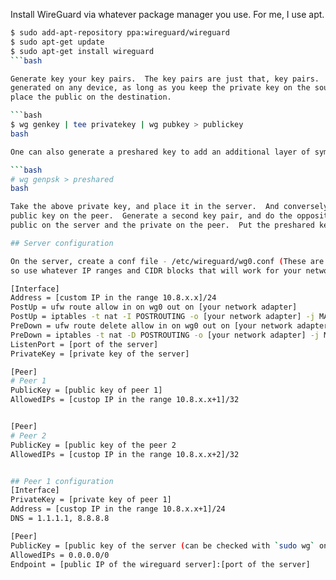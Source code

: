 Install WireGuard via whatever package manager you use.  For me, I use apt.

```bash
$ sudo add-apt-repository ppa:wireguard/wireguard
$ sudo apt-get update
$ sudo apt-get install wireguard
```bash

Generate key your key pairs.  The key pairs are just that, key pairs.  They can be
generated on any device, as long as you keep the private key on the source and 
place the public on the destination.  

```bash
$ wg genkey | tee privatekey | wg pubkey > publickey
bash

One can also generate a preshared key to add an additional layer of symmetric-key cryptography to be mixed into the already existing public-key cryptography, for post-quantum resistance.

```bash
# wg genpsk > preshared
bash

Take the above private key, and place it in the server.  And conversely, put the 
public key on the peer.  Generate a second key pair, and do the opposite, put the
public on the server and the private on the peer.  Put the preshared key in the client config if you choose to use it.

## Server configuration

On the server, create a conf file - /etc/wireguard/wg0.conf (These are examples,
so use whatever IP ranges and CIDR blocks that will work for your network.)

[Interface]
Address = [custom IP in the range 10.8.x.x]/24
PostUp = ufw route allow in on wg0 out on [your network adapter]
PostUp = iptables -t nat -I POSTROUTING -o [your network adapter] -j MASQUERADE
PreDown = ufw route delete allow in on wg0 out on [your network adapter]
PreDown = iptables -t nat -D POSTROUTING -o [your network adapter] -j MASQUERADE
ListenPort = [port of the server]
PrivateKey = [private key of the server]

[Peer]
# Peer 1
PublicKey = [public key of peer 1]
AllowedIPs = [custop IP in the range 10.8.x.x+1]/32


[Peer]
# Peer 2
PublicKey = [public key of the peer 2
AllowedIPs = [custop IP in the range 10.8.x.x+2]/32


## Peer 1 configuration
[Interface]
PrivateKey = [private key of peer 1]
Address = [custop IP in the range 10.8.x.x+1]/24
DNS = 1.1.1.1, 8.8.8.8

[Peer]
PublicKey = [public key of the server (can be checked with `sudo wg` on the server)]
AllowedIPs = 0.0.0.0/0
Endpoint = [public IP of the wireguard server]:[port of the server]
